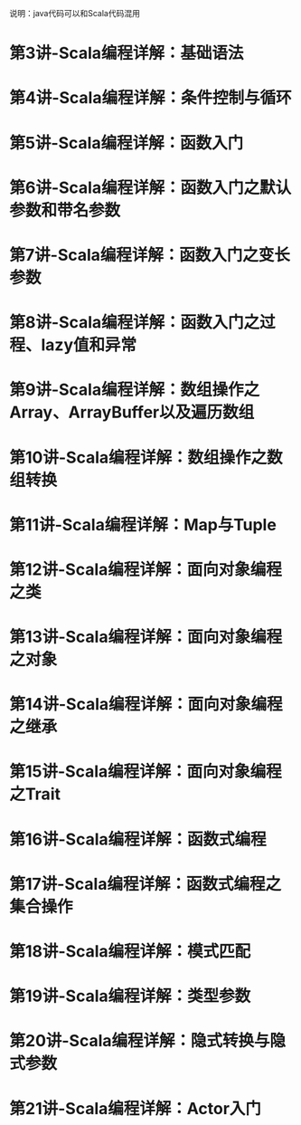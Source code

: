 说明：java代码可以和Scala代码混用

# 第3讲-Scala编程详解：基础语法
# 第4讲-Scala编程详解：条件控制与循环
# 第5讲-Scala编程详解：函数入门
# 第6讲-Scala编程详解：函数入门之默认参数和带名参数
# 第7讲-Scala编程详解：函数入门之变长参数
# 第8讲-Scala编程详解：函数入门之过程、lazy值和异常
# 第9讲-Scala编程详解：数组操作之Array、ArrayBuffer以及遍历数组
# 第10讲-Scala编程详解：数组操作之数组转换
# 第11讲-Scala编程详解：Map与Tuple
# 第12讲-Scala编程详解：面向对象编程之类
# 第13讲-Scala编程详解：面向对象编程之对象
# 第14讲-Scala编程详解：面向对象编程之继承
# 第15讲-Scala编程详解：面向对象编程之Trait
# 第16讲-Scala编程详解：函数式编程
# 第17讲-Scala编程详解：函数式编程之集合操作
# 第18讲-Scala编程详解：模式匹配
# 第19讲-Scala编程详解：类型参数
# 第20讲-Scala编程详解：隐式转换与隐式参数
# 第21讲-Scala编程详解：Actor入门